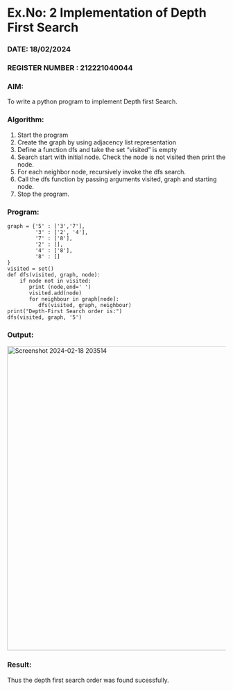 # Ex.No: 2  Implementation of Depth First Search
### DATE: 18/02/2024                                                                       
### REGISTER NUMBER : 212221040044

### AIM: 
To write a python program to implement Depth first Search. 

### Algorithm:
1. Start the program
2. Create the graph by using adjacency list representation
3. Define a function dfs and take the set “visited” is empty 
4. Search start with initial node. Check the node is not visited then print the node.
5. For each neighbor node, recursively invoke the dfs search.
6. Call the dfs function by passing arguments visited, graph and starting node.
7. Stop the program.

### Program:

~~~
graph = {'5' : ['3','7'],
         '3' : ['2', '4'],
         '7' : ['8'],
         '2' : [],
         '4' : ['8'],
         '8' : []
}
visited = set()
def dfs(visited, graph, node):
    if node not in visited:
       print (node,end=' ')
       visited.add(node)
       for neighbour in graph[node]:
          dfs(visited, graph, neighbour)
print("Depth-First Search order is:")
dfs(visited, graph, '5')
~~~

### Output:
<img width="701" alt="Screenshot 2024-02-18 203514" src="https://github.com/DrUmaRaniV/AI_Lab_2023-24/assets/127508123/c2ee0178-ff27-40a2-bf16-c88cc8664644">



### Result:
Thus the depth first search order was found sucessfully.
